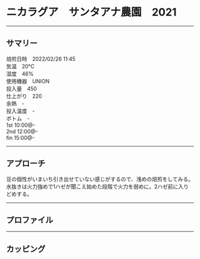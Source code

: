 # ニカラグア　サンタアナ農園　2021  
***
## サマリー
焙煎日時　2022/02/26 11:45  
気温　20℃  
湿度　46%  
使用機器　UNION  
投入量　450  
仕上がり　220  
余熱　-  
投入温度　-  
ボトム　-  
1st 10:00@-  
2nd 12:00@-  
fin 15:00@-  
***
## アプローチ
豆の個性がいまいち引き出せていない感じがするので、浅めの焙煎をしてみる。
水抜きは火力強めで1ハゼが聞こえ始めた段階で火力を弱めに。2ハゼ前に入りどめする。
***
## プロファイル

***
## カッピング

